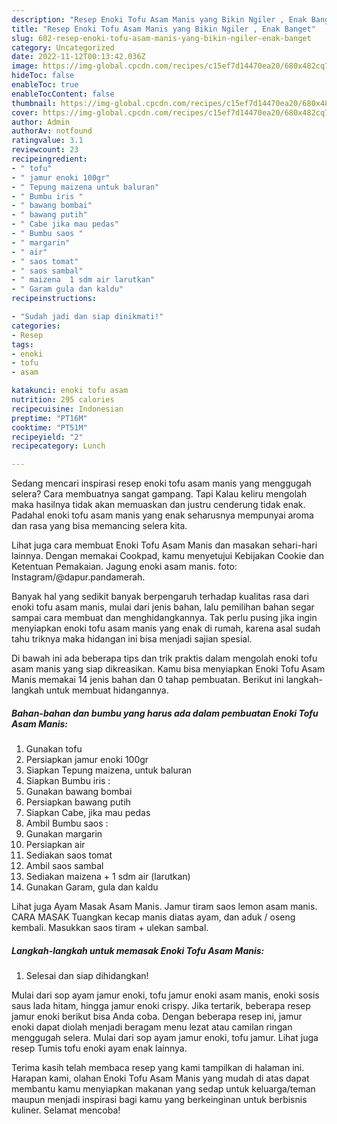 ```yaml
---
description: "Resep Enoki Tofu Asam Manis yang Bikin Ngiler , Enak Banget"
title: "Resep Enoki Tofu Asam Manis yang Bikin Ngiler , Enak Banget"
slug: 602-resep-enoki-tofu-asam-manis-yang-bikin-ngiler-enak-banget
category: Uncategorized
date: 2022-11-12T00:13:42.036Z
image: https://img-global.cpcdn.com/recipes/c15ef7d14470ea20/680x482cq70/enoki-tofu-asam-manis-foto-resep-utama.jpg
hideToc: false
enableToc: true
enableTocContent: false
thumbnail: https://img-global.cpcdn.com/recipes/c15ef7d14470ea20/680x482cq70/enoki-tofu-asam-manis-foto-resep-utama.jpg
cover: https://img-global.cpcdn.com/recipes/c15ef7d14470ea20/680x482cq70/enoki-tofu-asam-manis-foto-resep-utama.jpg
author: Admin
authorAv: notfound
ratingvalue: 3.1
reviewcount: 23
recipeingredient:
- " tofu"
- " jamur enoki 100gr"
- " Tepung maizena untuk baluran"
- " Bumbu iris "
- " bawang bombai"
- " bawang putih"
- " Cabe jika mau pedas"
- " Bumbu saos "
- " margarin"
- " air"
- " saos tomat"
- " saos sambal"
- " maizena  1 sdm air larutkan"
- " Garam gula dan kaldu"
recipeinstructions:

- "Sudah jadi dan siap dinikmati!"
categories:
- Resep
tags:
- enoki
- tofu
- asam

katakunci: enoki tofu asam 
nutrition: 295 calories
recipecuisine: Indonesian
preptime: "PT16M"
cooktime: "PT51M"
recipeyield: "2"
recipecategory: Lunch

---
```



Sedang mencari inspirasi resep enoki tofu asam manis yang menggugah selera? Cara membuatnya sangat gampang. Tapi Kalau keliru mengolah maka hasilnya tidak akan memuaskan dan justru cenderung tidak enak. Padahal enoki tofu asam manis yang enak seharusnya mempunyai aroma dan rasa yang bisa memancing selera kita.


Lihat juga cara membuat Enoki Tofu Asam Manis dan masakan sehari-hari lainnya. Dengan memakai Cookpad, kamu menyetujui Kebijakan Cookie dan Ketentuan Pemakaian. Jagung enoki asam manis. foto: Instagram/@dapur.pandamerah.

Banyak hal yang sedikit banyak berpengaruh terhadap kualitas rasa dari enoki tofu asam manis, mulai dari jenis bahan, lalu pemilihan bahan segar sampai cara membuat dan menghidangkannya. Tak perlu pusing jika ingin menyiapkan enoki tofu asam manis yang enak di rumah, karena asal sudah tahu triknya maka hidangan ini bisa menjadi sajian spesial.


Di bawah ini ada beberapa tips dan trik praktis dalam mengolah enoki tofu asam manis yang siap dikreasikan. Kamu bisa menyiapkan Enoki Tofu Asam Manis memakai 14 jenis bahan dan 0 tahap pembuatan. Berikut ini langkah-langkah untuk membuat hidangannya.

<!--inarticleads1-->

##### Bahan-bahan dan bumbu yang harus ada dalam pembuatan Enoki Tofu Asam Manis:

1. Gunakan  tofu
1. Persiapkan  jamur enoki 100gr
1. Siapkan  Tepung maizena, untuk baluran
1. Siapkan  Bumbu iris :
1. Gunakan  bawang bombai
1. Persiapkan  bawang putih
1. Siapkan  Cabe, jika mau pedas
1. Ambil  Bumbu saos :
1. Gunakan  margarin
1. Persiapkan  air
1. Sediakan  saos tomat
1. Ambil  saos sambal
1. Sediakan  maizena + 1 sdm air (larutkan)
1. Gunakan  Garam, gula dan kaldu


Lihat juga Ayam Masak Asam Manis. Jamur tiram saos lemon asam manis. CARA MASAK Tuangkan kecap manis diatas ayam, dan aduk / oseng kembali. Masukkan saos tiram + ulekan sambal. 

<!--inarticleads2-->

##### Langkah-langkah untuk memasak Enoki Tofu Asam Manis:


1. Selesai dan siap dihidangkan!

Mulai dari sop ayam jamur enoki, tofu jamur enoki asam manis, enoki sosis saus lada hitam, hingga jamur enoki crispy. Jika tertarik, beberapa resep jamur enoki berikut bisa Anda coba. Dengan beberapa resep ini, jamur enoki dapat diolah menjadi beragam menu lezat atau camilan ringan menggugah selera. Mulai dari sop ayam jamur enoki, tofu jamur. Lihat juga resep Tumis tofu enoki ayam enak lainnya. 

Terima kasih telah membaca resep yang kami tampilkan di halaman ini. Harapan kami, olahan Enoki Tofu Asam Manis yang mudah di atas dapat membantu kamu menyiapkan makanan yang sedap untuk keluarga/teman maupun menjadi inspirasi bagi kamu yang berkeinginan untuk berbisnis kuliner. Selamat mencoba!
